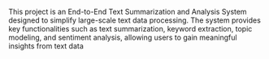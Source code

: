 This project is an End-to-End Text Summarization and Analysis System designed to simplify large-scale text data processing. The system provides key functionalities such as text summarization, keyword extraction, topic modeling, and sentiment analysis, allowing users to gain meaningful insights from text data
